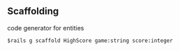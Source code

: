 
## Scaffolding
code generator for entities

```shell
$rails g scaffold HighScore game:string score:integer
```